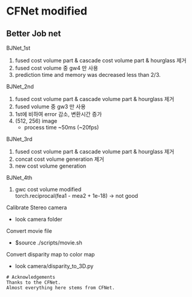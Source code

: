 # CFNet modified  
## Better Job net

BJNet_1st
  1. fused cost volume part & cascade cost volume part & hourglass 제거
  2. fused cost volume 중 gw4 만 사용
  3. prediction time and memory was decreased less than 2/3.
  
BJNet_2nd
  1. fused cost volume part & cascade volume part & hourglass 제거
  2. fused volume 중 gw3 만 사용
  3. 1st에 비하여 error 감소, 변환시간 증가
  4. (512, 256) image 
     - process time ~50ms (~20fps)
     

BJNet_3rd
  1. fused cost volume part & cascade volume part & hourglass 제거
  2. concat cost volume generation 제거
  3. new cost volume generation
  
BJNet_4th
  1. gwc cost volume modified<br>
     torch.reciprocal(fea1 - mea2 + 1e-18) -> not good   
 
  

Calibrate Stereo camera<br>
  - look camera folder

Convert movie file<br>
  - $source ./scripts/movie.sh

Convert disparity map to color map 
  - look camera/disparity_to_3D.py

```
# Acknowledgements
Thanks to the CFNet.
Almost everything here stems from CFNet.
